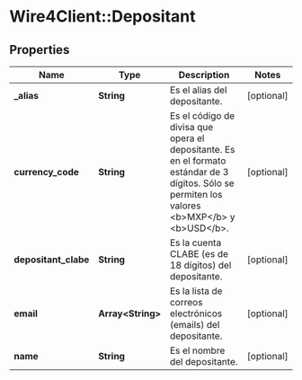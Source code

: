# Wire4Client::Depositant

## Properties
Name | Type | Description | Notes
------------ | ------------- | ------------- | -------------
**_alias** | **String** | Es el alias del depositante. | [optional] 
**currency_code** | **String** | Es el código de divisa que opera el depositante. Es en el formato estándar de 3 dígitos. Sólo se permiten los valores &lt;b&gt;MXP&lt;/b&gt; y &lt;b&gt;USD&lt;/b&gt;. | [optional] 
**depositant_clabe** | **String** | Es la cuenta CLABE (es de 18 dígitos) del depositante. | [optional] 
**email** | **Array&lt;String&gt;** | Es la lista de correos electrónicos (emails) del depositante. | [optional] 
**name** | **String** | Es el nombre del depositante. | [optional] 


